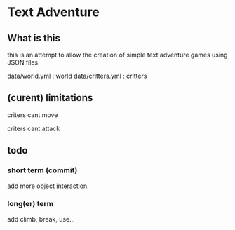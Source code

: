 # Text Adventure

## What is this

this is an attempt to allow the creation of simple text adventure games using JSON files

data/world.yml : world
data/critters.yml : critters

## (curent) limitations

criters cant move

criters cant attack


## todo

### short term (commit)

add more object interaction.

### long(er) term

add climb, break, use...
